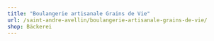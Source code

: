 ```yaml
---
title: "Boulangerie artisanale Grains de Vie"
url: /saint-andre-avellin/boulangerie-artisanale-grains-de-vie/
shop: Bäckerei
---
```

